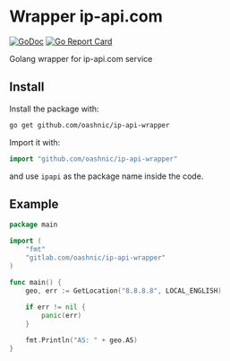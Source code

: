 # Wrapper ip-api.com

[![GoDoc](https://godoc.org/github.com/oashnic/ip-api-wrapper?status.svg)](https://godoc.org/github.com/oashnic/ip-api-wrapper)
[![Go Report Card](https://goreportcard.com/badge/github.com/oashnic/ip-api-wrapper)](https://goreportcard.com/report/github.com/oashnic/ip-api-wrapper)

Golang wrapper for ip-api.com service

## Install

Install the package with:

```bash
go get github.com/oashnic/ip-api-wrapper
```

Import it with:

```go
import "github.com/oashnic/ip-api-wrapper"
```

and use `ipapi` as the package name inside the code.

## Example

```go
package main

import (
	"fmt"
	"gitlab.com/oashnic/ip-api-wrapper"
)

func main() {
	geo, err := GetLocation("8.8.8.8", LOCAL_ENGLISH)
    
	if err != nil {
		panic(err)
    }

	fmt.Println("AS: " + geo.AS)
}
```